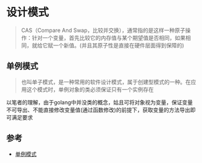 # 设计模式
>CAS（Compare And Swap，比较并交换），通常指的是这样一种原子操作：针对一个变量，首先比较它的内存值与某个期望值是否相同，如果相同，就给它赋一个新值。(并且其原子性是直接在硬件层面得到保障的)

## 单例模式
>也叫单子模式，是一种常用的软件设计模式，属于创建型模式的一种。在应用这个模式时，单例对象的类必须保证只有一个实例存在

以笔者的理解，由于golang中并没类的概念，姑且可将对象视为变量，保证变量不可导出、不能直接修改变量值(通过函数修改)的前提下，获取变量的方法导出即可满足要求


## 参考
- [单例模式](https://zh.m.wikipedia.org/zh-hans/%E5%8D%95%E4%BE%8B%E6%A8%A1%E5%BC%8F)